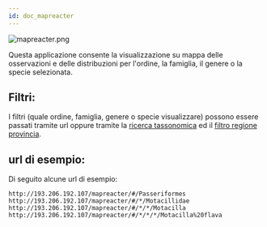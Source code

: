 ```yaml
---
id: doc_mapreacter
---
```


![mapreacter.png](assets/mapreacter.png)

Questa applicazione consente la visualizzazione su mappa delle osservazioni e delle distribuzioni per l'ordine, la famiglia, il genere o la specie selezionata.

## Filtri:

I filtri (quale ordine, famiglia, genere o specie visualizzare) possono essere passati tramite url oppure tramite la [ricerca tassonomica](doc_search.md) ed il [filtro regione provincia](doc_regionprovince.md).

## url di esempio:

Di seguito alcune url di esempio:
```
http://193.206.192.107/mapreacter/#/Passeriformes
http://193.206.192.107/mapreacter/#/*/Motacillidae
http://193.206.192.107/mapreacter/#/*/*/Motacilla
http://193.206.192.107/mapreacter/#/*/*/*/Motacilla%20flava
```







